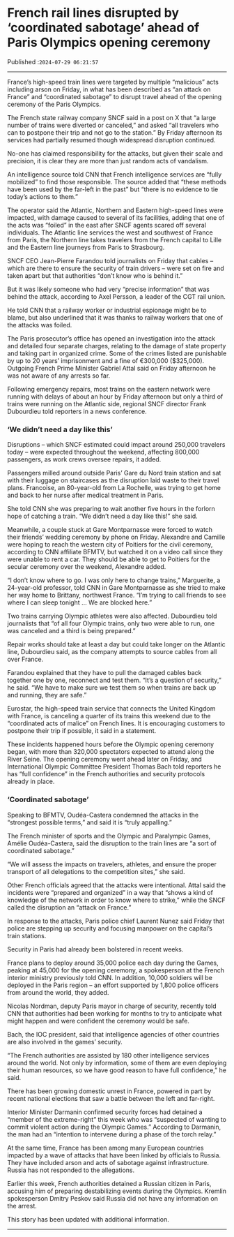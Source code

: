 # French rail lines disrupted by ‘coordinated sabotage’ ahead of Paris Olympics opening ceremony

Published :`2024-07-29 06:21:57`

---

France’s high-speed train lines were targeted by multiple “malicious” acts including arson on Friday, in what has been described as “an attack on France” and “coordinated sabotage” to disrupt travel ahead of the opening ceremony of the Paris Olympics.

The French state railway company SNCF said in a post on X that “a large number of trains were diverted or canceled,” and asked “all travelers who can to postpone their trip and not go to the station.” By Friday afternoon its services had partially resumed though widespread disruption continued.

No-one has claimed responsibility for the attacks, but given their scale and precision, it is clear they are more than just random acts of vandalism.

An intelligence source told CNN that French intelligence services are “fully mobilized” to find those responsible. The source added that “these methods have been used by the far-left in the past” but “there is no evidence to tie today’s actions to them.”

The operator said the Atlantic, Northern and Eastern high-speed lines were impacted, with damage caused to several of its facilities, adding that one of the acts was “foiled” in the east after SNCF agents scared off several individuals. The Atlantic line services the west and southwest of France from Paris, the Northern line takes travelers from the French capital to Lille and the Eastern line journeys from Paris to Strasbourg.

SNCF CEO Jean-Pierre Farandou told journalists on Friday that cables – which are there to ensure the security of train drivers – were set on fire and taken apart but that authorities “don’t know who is behind it.”

But it was likely someone who had very “precise information” that was behind the attack, according to Axel Persson, a leader of the CGT rail union.

He told CNN that a railway worker or industrial espionage might be to blame, but also underlined that it was thanks to railway workers that one of the attacks was foiled.

The Paris prosecutor’s office has opened an investigation into the attack and detailed four separate charges, relating to the damage of state property and taking part in organized crime. Some of the crimes listed are punishable by up to 20 years’ imprisonment and a fine of €300,000 ($325,000). Outgoing French Prime Minister Gabriel Attal said on Friday afternoon he was not aware of any arrests so far.

Following emergency repairs, most trains on the eastern network were running with delays of about an hour by Friday afternoon but only a third of trains were running on the Atlantic side, regional SNCF director Frank Dubourdieu told reporters in a news conference.

### ‘We didn’t need a day like this’

Disruptions – which SNCF estimated could impact around 250,000 travelers today – were expected throughout the weekend, affecting 800,000 passengers, as work crews oversee repairs, it added.

Passengers milled around outside Paris’ Gare du Nord train station and sat with their luggage on staircases as the disruption laid waste to their travel plans. Francoise, an 80-year-old from La Rochelle, was trying to get home and back to her nurse after medical treatment in Paris.

She told CNN she was preparing to wait another five hours in the forlorn hope of catching a train. “We didn’t need a day like this!” she said.

Meanwhile, a couple stuck at Gare Montparnasse were forced to watch their friends’ wedding ceremony by phone on Friday. Alexandre and Camille were hoping to reach the western city of Poitiers for the civil ceremony, according to CNN affiliate BFMTV, but watched it on a video call since they were unable to rent a car. They should be able to get to Poitiers for the secular ceremony over the weekend, Alexandre added.

“I don’t know where to go. I was only here to change trains,” Marguerite, a 24-year-old professor, told CNN in Gare Montparnasse as she tried to make her way home to Brittany, northwest France. “I’m trying to call friends to see where I can sleep tonight … We are blocked here.”

Two trains carrying Olympic athletes were also affected. Dubourdieu told journalists that “of all four Olympic trains, only two were able to run, one was canceled and a third is being prepared.”

Repair works should take at least a day but could take longer on the Atlantic line, Dubourdieu said, as the company attempts to source cables from all over France.

Farandou explained that they have to pull the damaged cables back together one by one, reconnect and test them. “It’s a question of security,” he said. “We have to make sure we test them so when trains are back up and running, they are safe.”

Eurostar, the high-speed train service that connects the United Kingdom with France, is canceling a quarter of its trains this weekend due to the “coordinated acts of malice” on French lines. It is encouraging customers to postpone their trip if possible, it said in a statement.

These incidents happened hours before the Olympic opening ceremony began, with more than 320,000 spectators expected to attend along the River Seine. The opening ceremony went ahead later on Friday, and International Olympic Committee President Thomas Bach told reporters he has “full confidence” in the French authorities and security protocols already in place.

### ‘Coordinated sabotage’

Speaking to BFMTV, Oudéa-Castera condemned the attacks in the “strongest possible terms,” and said it is “truly appalling.”

The French minister of sports and the Olympic and Paralympic Games, Amélie Oudéa-Castera, said the disruption to the train lines are “a sort of coordinated sabotage.”

“We will assess the impacts on travelers, athletes, and ensure the proper transport of all delegations to the competition sites,” she said.

Other French officials agreed that the attacks were intentional. Attal said the incidents were “prepared and organized” in a way that “shows a kind of knowledge of the network in order to know where to strike,” while the SNCF called the disruption an “attack on France.”

In response to the attacks, Paris police chief Laurent Nunez said Friday that police are stepping up security and focusing manpower on the capital’s train stations.

Security in Paris had already been bolstered in recent weeks.

France plans to deploy around 35,000 police each day during the Games, peaking at 45,000 for the opening ceremony, a spokesperson at the French interior ministry previously told CNN. In addition, 10,000 soldiers will be deployed in the Paris region – an effort supported by 1,800 police officers from around the world, they added.

Nicolas Nordman, deputy Paris mayor in charge of security, recently told CNN that authorities had been working for months to try to anticipate what might happen and were confident the ceremony would be safe.

Bach, the IOC president, said that intelligence agencies of other countries are also involved in the games’ security.

“The French authorities are assisted by 180 other intelligence services around the world. Not only by information, some of them are even deploying their human resources, so we have good reason to have full confidence,” he said.

There has been growing domestic unrest in France, powered in part by recent national elections that saw a battle between the left and far-right.

Interior Minister Darmanin confirmed security forces had detained a “member of the extreme-right” this week who was “suspected of wanting to commit violent action during the Olympic Games.” According to Darmanin, the man had an “intention to intervene during a phase of the torch relay.”

At the same time, France has been among many European countries impacted by a wave of attacks that have been linked by officials to Russia. They have included arson and acts of sabotage against infrastructure. Russia has not responded to the allegations.

Earlier this week, French authorities detained a Russian citizen in Paris, accusing him of preparing destabilizing events during the Olympics. Kremlin spokesperson Dmitry Peskov said Russia did not have any information on the arrest.

This story has been updated with additional information.

---

